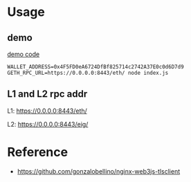 # Usage

## demo

[demo code](./demo)
```
WALLET_ADDRESS=0x4F5FD0eA6724DfBf825714c2742A37E0c0d6D7d9 GETH_RPC_URL=https://0.0.0.0:8443/eth/ node index.js
```
## L1 and L2 rpc addr
L1: https://0.0.0.0:8443/eth/

L2: https://0.0.0.0:8443/eig/


# Reference
* https://github.com/gonzalobellino/nginx-web3js-tlsclient
